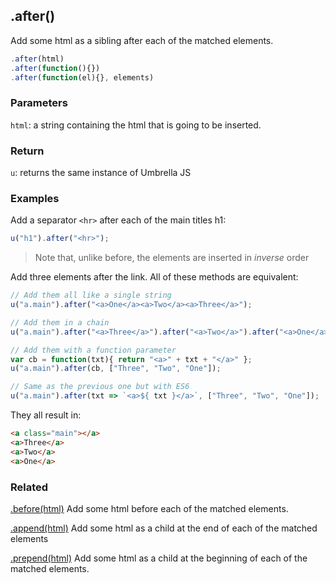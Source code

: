 ## .after()

Add some html as a sibling after each of the matched elements.

```js
.after(html)
.after(function(){})
.after(function(el){}, elements)
```


### Parameters

`html`: a string containing the html that is going to be inserted.



### Return

`u`: returns the same instance of Umbrella JS



### Examples

Add a separator `<hr>` after each of the main titles h1:

```js
u("h1").after("<hr>");
```


> Note that, unlike before, the elements are inserted in *inverse* order

Add three elements after the link. All of these methods are equivalent:

```js
// Add them all like a single string
u("a.main").after("<a>One</a><a>Two</a><a>Three</a>");

// Add them in a chain
u("a.main").after("<a>Three</a>").after("<a>Two</a>").after("<a>One</a>");

// Add them with a function parameter
var cb = function(txt){ return "<a>" + txt + "</a>" };
u("a.main").after(cb, ["Three", "Two", "One"]);

// Same as the previous one but with ES6
u("a.main").after(txt => `<a>${ txt }</a>`, ["Three", "Two", "One"]);
```

They all result in:

```html
<a class="main"></a>
<a>Three</a>
<a>Two</a>
<a>One</a>
```


### Related

[.before(html)](#before) Add some html before each of the matched elements.

[.append(html)](#append) Add some html as a child at the end of each of the matched elements

[.prepend(html)](#prepend) Add some html as a child at the beginning of each of the matched elements.
